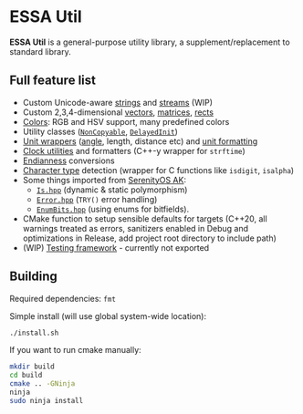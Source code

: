 # ESSA Util

**ESSA Util** is a general-purpose utility library, a supplement/replacement to standard library.

## Full feature list

* Custom Unicode-aware [strings](./Util/UString.hpp) and [streams](./Util/Stream/) (WIP)
* Custom 2,3,4-dimensional [vectors](./Util/Vector.hpp), [matrices](./Util/Matrix.hpp), [rects](./Util/Rect.hpp)
* [Colors](./Util/Color.hpp): RGB and HSV support, many predefined colors
* Utility classes ([`NonCopyable`](./Util/NonCopyable.hpp), [`DelayedInit`](./Util/DelayedInit.hpp))
* [Unit wrappers](./Util/Units.hpp) ([angle](./Util/Angle.hpp), length, distance etc) and [unit formatting](./Util/UnitDisplay.hpp)
* [Clock utilities](./Util/SimulationClock.hpp) and formatters (C++-y wrapper for `strftime`)
* [Endianness](./Util/Endianness.h) conversions
* [Character type](./Util/CharacterType.hpp) detection (wrapper for C functions like `isdigit`, `isalpha`)
* Some things imported from [SerenityOS AK](https://github.com/SerenityOS/serenity/tree/master/AK):
    * [`Is.hpp`](./Util/Is.hpp) (dynamic & static polymorphism)
    * [`Error.hpp`](./Util/Error.hpp) (`TRY()` error handling)
    * [`EnumBits.hpp`](./Util/EnumBits.hpp) (using enums for bitfields).
* CMake function to setup sensible defaults for targets (C++20, all warnings treated as errors, sanitizers enabled in Debug and optimizations in Release, add project root directory to include path)
* (WIP) [Testing framework](./Tests) - currently not exported

## Building

Required dependencies: `fmt`

Simple install (will use global system-wide location):
```sh
./install.sh
```

If you want to run cmake manually:
```sh
mkdir build
cd build
cmake .. -GNinja
ninja
sudo ninja install
```
